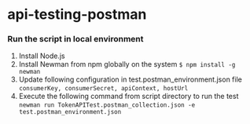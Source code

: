 # api-testing-postman

### Run the script in local environment
1. Install Node.js
2. Install Newman from npm globally on the system
`$ npm install -g newman`
3. Update following configuration in test.postman_environment.json file
`consumerKey, consumerSecret, apiContext, hostUrl`
4. Execute the following command from script directory to run the test
`newman run TokenAPITest.postman_collection.json -e test.postman_environment.json`

